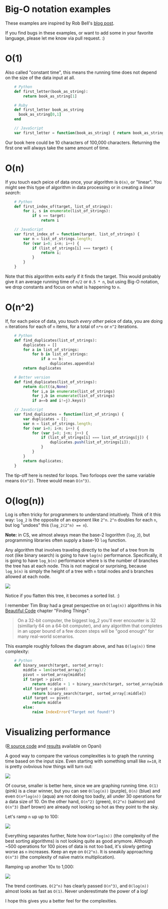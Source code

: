 # Big-O notation examples

These examples are inspired by Rob Bell's [blog post](http://rob-bell.net/2009/06/a-beginners-guide-to-big-o-notation/).

If you find bugs in these examples, or want to add some in your favorite language, please let me know via pull request. :)

# O(1)

Also called "constant time", this means the running time does not depend on the
size of the data input at all.

```python
    # Python
    def first_letter(book_as_string):
        return book_as_string[1]
```

```ruby
    # Ruby
    def first_letter book_as_string
      book_as_string[0,1]
    end
```

```javascript
    // JavaScript
    var first_letter = function(book_as_string) { return book_as_string[0]; }
```

Our book here could be 10 characters of 100,000 characters. Returning the first 
one will always take the same amount of time.

# O(n)

If you touch each peice of data once, your algorithm is `O(n)`, or "linear". You might
see this type of algorithm in data processing or in creating a *linear search*:

```python
    # Python
    def first_index_of(target, list_of_strings):
        for i, s in enumerate(list_of_strings):
            if s == target:
                return i
```

```javascript
    // JavaScript
    var first_index_of = function(target, list_of_strings) {
        var n = list_of_strings.length;
        for (var i=0; i<n; i++) {
            if (list_of_strings[i] === target) {
                return i;
            }
        }
    }
```

Note that this algorithm exits early if it finds the target. This would probably
give it an average running time of `n/2` or `0.5 * n`, but using Big-O notation, 
we drop constants and focus on what is happening to `n`.

# O(n^2)

If, for each peice of data, you touch *every other* peice of data, you are doing
`n` iterations for each of `n` items, for a total of `n*n` or `n^2` iterations.

```python
    # Python
    def find_duplicates(list_of_strings):
        duplicates = []
        for a in list_of_strings:
            for b in list_of_strings:
                if a == b:
                    duplicates.append(a)
        return duplicates

    # Better version
    def find_duplicates(list_of_strings):
        return dict((a,None) 
            for i,a in enumerate(list_of_strings) 
            for j,b in enumerate(list_of_strings) 
            if a==b and i!=j).keys()
```

```javascript
    // JavaScript
    var find_duplicates = function(list_of_strings) {
        var duplicates = [];
        var n = list_of_strings.length;
        for (var i=0; i<n; i++) {
            for (var j=0; j<n; j++) {
                if (list_of_strings[i] === list_of_strings[j]) {
                    duplicates.push(list_of_strings[i]);
                }
            }
        }
        return duplicates;
    }
```

The tip-off here is nested for loops. Two forloops over the same variable means
`O(n^2)`. Three would mean `O(n^3)`.

    
# O(log(n))

Log is often tricky for programmers to understand intuitively. Think of it this
way: `log_2` is the opposite of an exponent like `2^n`. `2^n` doubles for each `n`, but
log "undoes" this (`log_2(2^n) == n`).

**Note:** in CS, we almost always mean the base-2 logorithm (`log_2`), but programming
libraries often supply a base-10 `log` function. 

Any algorithm that involves traveling directly to the leaf of a tree from its
root (like binary search) is going to have `log(n)` performance. Specifically,
it is going to have `log_b(n)` performance where `b` is the number of branches
the tree has at each node. This is not magical or surprising, because
`log_b(n)` is simply the height of a tree with `n` total nodes and `b` branches
allowed at each node.

![](https://github.com/ryanwitt/csh/raw/master/week-03/binary_tree.png)

Notice if you flatten this tree, it becomes a sorted list. :)

I remember Tim Bray had a great perspective on `O(log(n))` algorithms in his
[Beautiful Code](http://shop.oreilly.com/product/9780596510046.do) chapter "Finding Things":

> On a 32-bit computer, the biggest log_2 you'll ever encounter is 32
> (simillarly 64 on a 64-bit computer), and any algorithm that completes in an
> upper bound of a few dozen steps will be "good enough" for many real-world
> scenarios.

This example roughly follows the diagram above, and has `O(log(n))`
time complexity:

```python
    # Python
    def binary_search(target, sorted_array):
        middle = len(sorted_array)/2
        pivot = sorted_array[middle]
        if target > pivot:
            return middle + 1 + binary_search(target, sorted_array[middle+1:])
        elif target < pivot:
            return binary_search(target, sorted_array[:middle])
        elif target == pivot:
            return middle
        else:
            raise IndexError("Target not found!")
```
            

# Visualizing performance

([R source code](http://opani.com/ryan/big-o/edit/) and [results](http://opani.com/ryan/big-o/833214592954/results/) available on Opani)

A good way to compare the various complexities is to graph the running time based
on the input size. Even starting with something small like `n=10`, it is pretty
ovbvious how things will turn out:

![](http://opani.com/ryan/big-o/833214592954/_figures/10_fig.795361665.png)

Of course, smaller is better here, since we are graphing running time. `O(1)` (pink) is 
a clear winner, but you can see `O(log(n))` (purple), `O(n)` (blue) and even `O(n*log(n))`
(aqua) are not doing too badly, all under 30 operations for a data size of 10. On the
other hand, `O(n^2)` (green), `O(2^n)` (salmon) and `O(n^3)` (barf brown) are already not
looking so hot as they point to the sky.

Let's ramp `n` up up to 100:

![](http://opani.com/ryan/big-o/833214592954/_figures/100_fig.240384150.png)

Everything separates further, Note how `O(n*log(n))` (the complexity of the best
sorting algorithms) is not looking quite as good anymore. Although ~500 operations
for 100 pices of data is not too bad, it's slowly getting worse as `n` increases.
Keep an eye on `O(2^n)`. It is sneakily approaching `O(n^3)` (the complexity of
naïve matrix multiplication).

Ramping up another 10x to 1,000:

![](http://opani.com/ryan/big-o/833214592954/_figures/1000_fig.477226108.png)

The trend continues. `O(2^n)` has clearly passed `O(n^3)`, and `O(log(n))` almost looks
as fast as `O(1)`. Never underestimate the power of a log!

I hope this gives you a better feel for the complexities.


